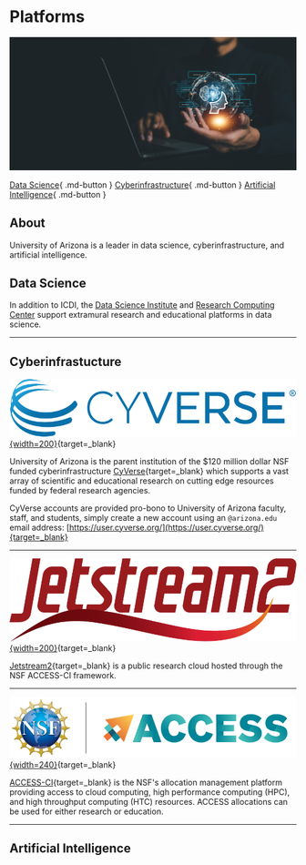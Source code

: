 # Platforms

![Open Science Banner](assets/ai.jpeg)

[Data Science](data-science.md "Digital literacy and research"){ .md-button }
[Cyberinfrastructure](cloud-computing.md "Cloud Computing and more"){ .md-button }
[Artificial Intelligence](artificial-intelligence "Generative AI and more"){ .md-button }

## About

University of Arizona is a leader in data science, cyberinfrastructure, and artificial intelligence.

## Data Science

In addition to ICDI, the [Data Science Institute](https://datascience.arizona.edu) and [Research Computing Center]() support extramural research and educational platforms in data science.

---

## Cyberinfrastucture

[![cyverse](assets/cyverse_logo_2022.png "CyVerse: cyberinfrastructure for open science"){width=200}](https://cyverse.org){target=_blank}

University of Arizona is the parent institution of the $120 million dollar NSF funded cyberinfrastructure [CyVerse](https://cyverse.org){target=_blank} which supports a vast array of scientific and educational research on cutting edge resources funded by federal research agencies.

CyVerse accounts are provided pro-bono to University of Arizona faculty, staff, and students, simply create a new account using an `@arizona.edu` email address: [https://user.cyverse.org/](https://user.cyverse.org/){target=_blank}

---

[![jetstream2](assets/jetstream-2.png "JetStream2: research cloud"){width=200}](https://jetstream-cloud.org){target=_blank}

[Jetstream2](https://jetstream-cloud.org){target=_blank} is a public research cloud hosted through the NSF ACCESS-CI framework.

---

[![access-ci](assets/access-ci.png "ACCESS-CI: NSF computing resources"){width=240}](https://access-ci.org){target=_blank} 

[ACCESS-CI](https://access-ci.org){target=_blank}  is the NSF's allocation management platform providing access to cloud computing, high performance computing (HPC), and high throughput computing (HTC) resources. ACCESS allocations can be used for either research or education.

---

## Artificial Intelligence

